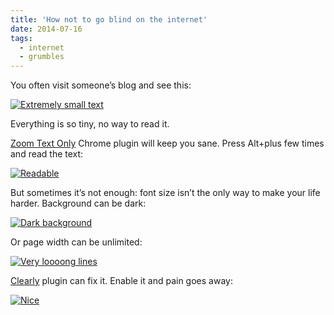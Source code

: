 ```yaml
---
title: 'How not to go blind on the internet'
date: 2014-07-16
tags:
  - internet
  - grumbles
---
```


You often visit someone’s blog and see this:

[![Extremely small text](/images/blindness_1.png)](/images/blindness_1.png)

Everything is so tiny, no way to read it.

[Zoom Text Only](https://chrome.google.com/webstore/detail/zoom-text-only/jamhfhbppcmkgghlkeieococonlbppjg) Chrome plugin will keep you sane. Press Alt+plus few times and read the text:

[![Readable](/images/blindness_2.png)](/images/blindness_2.png)

But sometimes it’s not enough: font size isn’t the only way to make your life harder. Background can be dark:

[![Dark background](/images/blindness_3.png)](/images/blindness_3.png)

Or page width can be unlimited:

[![Very loooong lines](/images/blindness_4.png)](/images/blindness_4.png)

[Clearly](https://chrome.google.com/webstore/detail/clearly/iooicodkiihhpojmmeghjclgihfjdjhj) plugin can fix it. Enable it and pain goes away:

[![Nice](/images/blindness_5.png)](/images/blindness_5.png)
